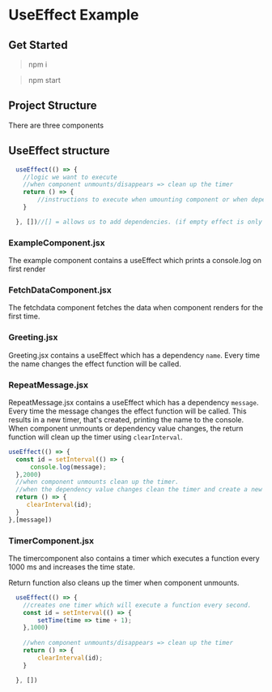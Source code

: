 # UseEffect Example

## Get Started

> npm i

> npm start

## Project Structure
There are three components 


## UseEffect structure
```javascript
  useEffect(() => {
    //logic we want to execute 
    //when component unmounts/disappears => clean up the timer
    return () => {
        //instructions to execute when umounting component or when dependency value changes. e.g. cleanup of timer
    }

  }, [])//[] = allows us to add dependencies. (if empty effect is only called on first render)

```

### ExampleComponent.jsx
  The example component contains a useEffect which prints a console.log on first render
### FetchDataComponent.jsx
  The fetchdata component fetches the data when component renders for the first time.

### Greeting.jsx
  Greeting.jsx contains a useEffect which has a dependency `name`. Every time the name changes the effect function will be called. 

### RepeatMessage.jsx
  RepeatMessage.jsx contains a useEffect which has a dependency `message`. Every time the message changes the effect function will be called. This results in a new timer, that's created, printing the name to the console. 
  When component unmounts or dependency value changes, the return function will clean up the timer using `clearInterval`.
  
  ```javascript
  useEffect(() => {
    const id = setInterval(() => {
        console.log(message);
    },2000)
    //when component unmounts clean up the timer.
    //when the dependency value changes clean the timer and create a new one.
    return () => {
       clearInterval(id);
    }
  },[message])
```

### TimerComponent.jsx
The timercomponent also contains a timer which executes a function every 1000 ms and increases the time state. 

Return function also cleans up the timer when component unmounts. 

```javascript
  useEffect(() => {
    //creates one timer which will execute a function every second.
    const id = setInterval(() => {
        setTime(time => time + 1);
    },1000)
    
    //when component unmounts/disappears => clean up the timer
    return () => {
        clearInterval(id);
    }

  }, [])

```



